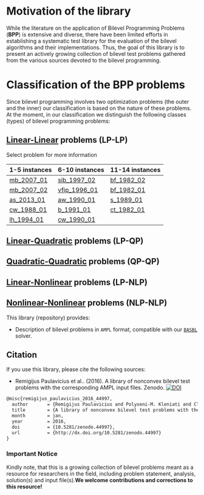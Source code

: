 # Motivation of the library

While the literature on the application of Bilevel Programming Problems (**BPP**) is extensive and diverse, there have been limited efforts in establishing a systematic test library for the evaluation of the bilevel algorithms and their implementations. Thus, the goal of this library is to present an actively growing collection of bilevel test problems gathered from the various sources devoted to the bilevel programming.

# Classification of the BPP problems

Since bilevel programming involves two optimization problems (the outer and the inner) our classification is based on the nature of these problems. At the moment, in our classification we distinguish the following classes (types) of bilevel programming problems:

## [Linear-Linear](LP-LP-problems) problems (LP-LP)

Select problem for more information

| 1-5 instances                | 6-10 instances                     | 11-14 instances                |
| :--------------------------- | :--------------------------------- | :----------------------------- |
[mb_2007_01](LP-LP/mb_2007_01) | [sib_1997_02](LP-LP/sib_1997_02)   | [bf_1982_02](LP-LP/bf_1982_02) |
[mb_2007_02](LP-LP/mb_2007_02) | [vfip_1996_01](LP-LP/vfip_1996_01) | [bf_1982_01](LP-LP/bf_1982_01) |
[as_2013_01](LP-LP/as_2013_01) | [aw_1990_01](LP-LP/aw_1990_01)     | [s_1989_01](LP-LP/s_1989_01)   |
[cw_1988_01](LP-LP/cw_1988_01) | [b_1991_01](LP-LP/b_1991_01)       | [ct_1982_01](LP-LP/ct_1982_01) |
[lh_1994_01](LP-LP/lh_1994_01) | [cw_1990_01](LP-LP/cw_1990_01)     |                                |

## [Linear-Quadratic](LP-QP-problems) problems (LP-QP)

## [Quadratic-Quadratic](QP-QP-problems) problems (QP-QP)

## [Linear-Nonlinear](LP-NLP-problems) problems (LP-NLP)

## [Nonlinear-Nonlinear](NLP-NLP-problems) problems (NLP-NLP)

This library (repository) provides:
* Description of bilevel problems in `AMPL` format, compatible with our [`BASBL`](http://basblsolver.github.io/home/ "Bilevel Solver") solver.

## Citation

If you use this library, please cite the following sources:

* Remigijus Paulavicius et al.. (2016). A library of nonconvex bilevel test problems with the corresponding AMPL input files. Zenodo. [![DOI](https://zenodo.org/badge/doi/10.5281/zenodo.44997.svg)](http://dx.doi.org/10.5281/zenodo.44997)

```latex
@misc{remigijus_paulavicius_2016_44997,
  author       = {Remigijus Paulavicius and Polyxeni-M. Kleniati and Claire S. Adjiman},
  title        = {A library of nonconvex bilevel test problems with the corresponding AMPL input files},
  month        = jan,
  year         = 2016,
  doi          = {10.5281/zenodo.44997},
  url          = {http://dx.doi.org/10.5281/zenodo.44997}
}
```

### Important Notice

Kindly note, that this is a growing collection of bilevel problems meant as a resource for researchers in the field, including problem statement, analysis, solution(s) and input file(s).__We welcome contributions and corrections to this resource!__



